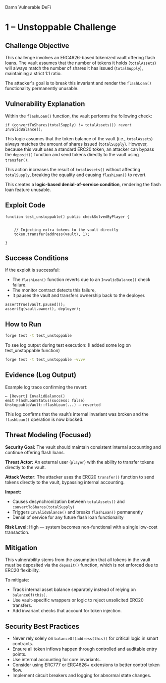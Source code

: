 
Damn Vulnerable DeFi 

# 1 – Unstoppable Challenge

## Challenge Objective

This challenge involves an ERC4626-based tokenized vault offering flash loans. The vault assumes that the number of tokens it holds (`totalAssets`) will always match the number of shares it has issued (`totalSupply`), maintaining a strict 1:1 ratio.

The attacker's goal is to break this invariant and render the `flashLoan()` functionality permanently unusable.

## Vulnerability Explanation

Within the `flashLoan()` function, the vault performs the following check:

```solidity
if (convertToShares(totalSupply) != totalAssets()) revert InvalidBalance();
````

This logic assumes that the token balance of the vault (i.e., `totalAssets`) always matches the amount of shares issued (`totalSupply`). However, because this vault uses a standard ERC20 token, an attacker can bypass the `deposit()` function and send tokens directly to the vault using `transfer()`.

This action increases the result of `totalAssets()` without affecting `totalSupply`, breaking the equality and causing `flashLoan()` to revert.

This creates a **logic-based denial-of-service condition**, rendering the flash loan feature unusable.

## Exploit Code

```solidity
function test_unstoppable() public checkSolvedByPlayer {


    // Injecting extra tokens to the vault directly
    token.transfer(address(vault), 1);

}
```

## Success Conditions

If the exploit is successful:

* The `flashLoan()` function reverts due to an `InvalidBalance()` check failure.
* The monitor contract detects this failure,
* It pauses the vault and transfers ownership back to the deployer.

```solidity
assertTrue(vault.paused());
assertEq(vault.owner(), deployer);
```

## How to Run

```bash
forge test -t test_unstoppable
```

To see log output during test execution: (I added some log on test_unstoppable function)

```bash
forge test -t test_unstoppable -vvvv
```

## Evidence (Log Output)

Example log trace confirming the revert:

```
← [Revert] InvalidBalance()
emit FlashLoanStatus(success: false)
UnstoppableVault::flashLoan(...) → reverted
```

This log confirms that the vault’s internal invariant was broken and the `flashLoan()` operation is now blocked.

## Threat Modeling (Focused)

**Security Goal:**
The vault should maintain consistent internal accounting and continue offering flash loans.

**Threat Actor:**
An external user (`player`) with the ability to transfer tokens directly to the vault.

**Attack Vector:**
The attacker uses the ERC20 `transfer()` function to send tokens directly to the vault, bypassing internal accounting.

**Impact:**

* Causes desynchronization between `totalAssets()` and `convertToShares(totalSupply)`
* Triggers `InvalidBalance()` and breaks `flashLoan()` permanently
* Denial of service for any future flash loan functionality

**Risk Level:**
High — system becomes non-functional with a single low-cost transaction.

## Mitigation

This vulnerability stems from the assumption that all tokens in the vault must be deposited via the `deposit()` function, which is not enforced due to ERC20 flexibility.

To mitigate:

* Track internal asset balance separately instead of relying on `balanceOf(this)`.
* Use vault-specific wrappers or logic to reject unsolicited ERC20 transfers.
* Add invariant checks that account for token injection.

## Security Best Practices

* Never rely solely on `balanceOf(address(this))` for critical logic in smart contracts.
* Ensure all token inflows happen through controlled and auditable entry points.
* Use internal accounting for core invariants.
* Consider using ERC777 or ERC4626+ extensions to better control token flow.
* Implement circuit breakers and logging for abnormal state changes.
